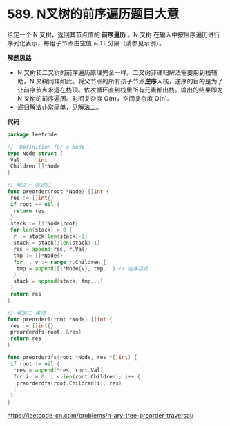 # 589. N叉树的前序遍历**题目大意** 

给定一个 N 叉树，返回其节点值的 **前序遍历** 。N 叉树 在输入中按层序遍历进行序列化表示，每组子节点由空值 `null` 分隔（请参见示例）。

**解题思路**  

- N 叉树和二叉树的前序遍历原理完全一样。二叉树非递归解法需要用到栈辅助，N 叉树同样如此。将父节点的所有孩子节点**逆序**入栈，逆序的目的是为了让前序节点永远在栈顶。依次循环直到栈里所有元素都出栈。输出的结果即为 N 叉树的前序遍历。时间复杂度 O(n)，空间复杂度 O(n)。
- 递归解法非常简单，见解法二。

**代码** 

```go
package leetcode

//  Definition for a Node.
type Node struct {
 Val      int
 Children []*Node
}

// 解法一 非递归
func preorder(root *Node) []int {
 res := []int{}
 if root == nil {
  return res
 }
 stack := []*Node{root}
 for len(stack) > 0 {
  r := stack[len(stack)-1]
  stack = stack[:len(stack)-1]
  res = append(res, r.Val)
  tmp := []*Node{}
  for _, v := range r.Children {
   tmp = append([]*Node{v}, tmp...) // 逆序存点
  }
  stack = append(stack, tmp...)
 }
 return res
}

// 解法二 递归
func preorder1(root *Node) []int {
 res := []int{}
 preorderdfs(root, &res)
 return res
}

func preorderdfs(root *Node, res *[]int) {
 if root != nil {
  *res = append(*res, root.Val)
  for i := 0; i < len(root.Children); i++ {
   preorderdfs(root.Children[i], res)
  }
 }
}
```

https://leetcode-cn.com/problems/n-ary-tree-preorder-traversal/